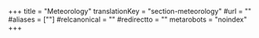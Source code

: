 +++
title = "Meteorology"
translationKey = "section-meteorology"
#url = ""
#aliases = [""]
#relcanonical = ""
#redirectto = ""
metarobots = "noindex"
+++
